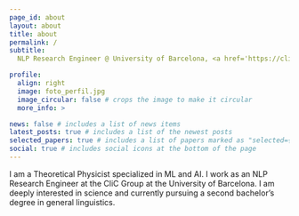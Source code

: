 ```yaml
---
page_id: about
layout: about
title: about
permalink: /
subtitle:
  NLP Research Engineer @ University of Barcelona, <a href='https://clic.ub.edu/en/que-es-clic'</a>CLiC Group

profile:
  align: right
  image: foto_perfil.jpg
  image_circular: false # crops the image to make it circular
  more_info: >

news: false # includes a list of news items
latest_posts: true # includes a list of the newest posts
selected_papers: true # includes a list of papers marked as "selected={true}"
social: true # includes social icons at the bottom of the page
---
```


I am a Theoretical Physicist specialized in ML and AI.
I work as an NLP Research Engineer at the CliC Group at the University of Barcelona.
I am deeply interested in science and currently pursuing a second bachelor’s degree in general linguistics.
